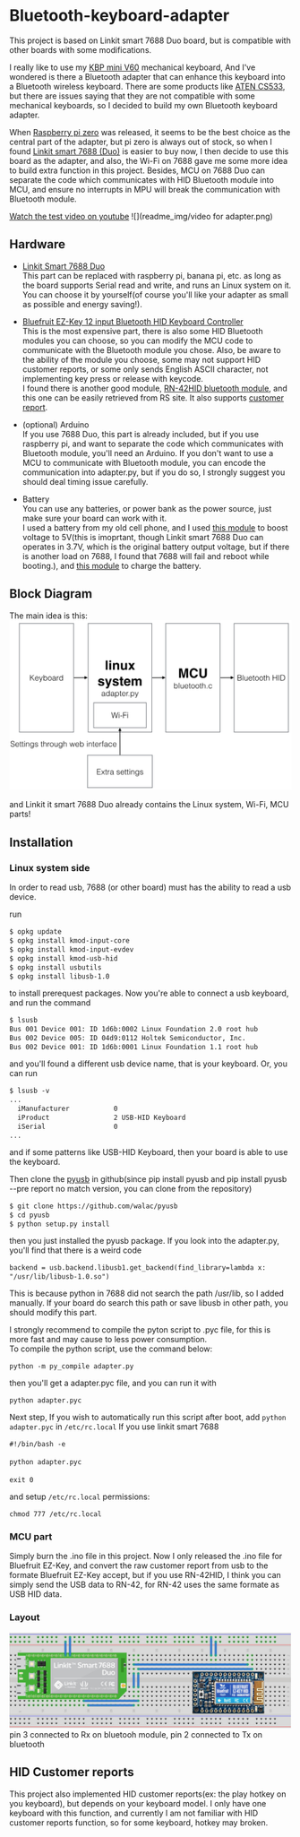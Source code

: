 # Bluetooth-keyboard-adapter
This project is based on Linkit smart 7688 Duo board, but is compatible with other boards with some modifications.

I really like to use my [KBP mini V60](https://www.facebook.com/media/set/?set=a.870489189643222.1073741835.316701428355337&type=3) mechanical keyboard, And I've wondered is there a Bluetooth adapter that can enhance this keyboard into a Bluetooth wireless keyboard. There are some products like [ATEN CS533](http://www.aten.com.tw/products/手持式裝置週邊與USB/TapUSB轉Bluetooth鍵盤滑鼠切換器/~CS533.html#.Vujzw8eLTcY), but there are issues saying that they are not compatible with some mechanical keyboards, so I decided to build my own Bluetooth keyboard adapter.

When [Raspberry pi zero](https://www.raspberrypi.org/products/pi-zero/) was released, it seems to be the best choice as the central part of the adapter, but pi zero is always out of stock, so when I found [Linkit smart 7688 (Duo)](http://home.labs.mediatek.com/hello7688/?gclid=Cj0KEQjw5Z63BRCLqqLtpc6dk7gBEiQA0OuhsLLn9KMJ94rh7Wxj8knOw5i-hPy-99o40BoDHnrRvdIaAvp18P8HAQ) is easier to buy now, I then decide to use this board as the adapter, and also, the Wi-Fi on 7688 gave me some more idea to build extra function in this project. Besides, MCU on 7688 Duo can separate the code which communicates with HID Bluetooth module into MCU, and ensure no interrupts in MPU will break the communication with Bluetooth module.

[Watch the test video on youtube](https://www.youtube.com/watch?v=QQ94N7vuD0M)
![](readme_img/video for adapter.png)

## Hardware
* [Linkit Smart 7688 Duo](http://home.labs.mediatek.com/hello7688/?gclid=Cj0KEQjw5Z63BRCLqqLtpc6dk7gBEiQA0OuhsLLn9KMJ94rh7Wxj8knOw5i-hPy-99o40BoDHnrRvdIaAvp18P8HAQ)  
	This part can be replaced with raspberry pi, banana pi, etc. as long as the board supports Serial read and write, and runs an Linux system on it. You can choose it by yourself(of course you'll like your adapter as small as possible and energy saving!).
	
* [Bluefruit EZ-Key 12 input Bluetooth HID Keyboard Controller](https://www.adafruit.com/products/1535)  
	This is the most expensive part, there is also some HID Bluetooth modules you can choose, so you can modify the MCU code to communicate with the Bluetooth module you chose. Also, be aware to the ability of the module you choose, some may not support HID customer reports, or some only sends English ASCII character, not implementing key press or release with keycode.  
	I found there is another good module, [RN-42HID bluetooth module](http://twcn.rs-online.com/web/p/bluetooth-modules/8417484/), and this one can be easily retrieved from RS site. It also supports [customer report](http://cdn.sparkfun.com/datasheets/Wireless/Bluetooth/RN-HID-User-Guide-v1.0r.pdf).

	
* (optional) Arduino  
	If you use 7688 Duo, this part is already included, but if you use raspberry pi, and want to separate the code which communicates with Bluetooth module, you'll need an Arduino. If you don't want to use a MCU to communicate with Bluetooth module, you can encode the communication into adapter.py, but if you do so, I strongly suggest you should deal timing issue carefully.
	
* Battery  
	You can use any batteries, or power bank as the power source, just make sure your board can work with it.  
	I used a battery from my old cell phone, and I used [this module](http://www.icshop.com.tw/product_info.php/products_id/18032) to boost voltage to 5V(this is imoprtant, though Linkit smart 7688 Duo can operates in 3.7V, which is the original battery output voltage, but if there is another load on 7688, I found that 7688 will fail and reboot while booting.), and [this module](http://www.icshop.com.tw/product_info.php/products_id/11427) to charge the battery.
	
## Block Diagram
The main idea is this:
![](readme_img/main_idea.png)

and Linkit it smart 7688 Duo already contains the Linux system, Wi-Fi, MCU parts!

## Installation
### Linux system side
In order to read usb, 7688 (or other board) must has the ability to read a usb device.

run

    $ opkg update
    $ opkg install kmod-input-core
    $ opkg install kmod-input-evdev
    $ opkg install kmod-usb-hid
    $ opkg install usbutils
    $ opkg install libusb-1.0
    
to install prerequest packages. Now you're able to connect a usb keyboard, and run the command

    $ lsusb
    Bus 001 Device 001: ID 1d6b:0002 Linux Foundation 2.0 root hub
    Bus 002 Device 005: ID 04d9:0112 Holtek Semiconductor, Inc.
    Bus 002 Device 001: ID 1d6b:0001 Linux Foundation 1.1 root hub
    
and you'll found a different usb device name, that is your keyboard. Or, you can run

    $ lsusb -v
    ...
      iManufacturer           0
      iProduct                2 USB-HID Keyboard
      iSerial                 0
    ...
    
and if some patterns like USB-HID Keyboard, then your board is able to use the keyboard.

Then clone the [pyusb](https://github.com/walac/pyusb) in github(since pip install pyusb and pip install pyusb --pre report no match version, you can clone from the repository)

    $ git clone https://github.com/walac/pyusb
    $ cd pyusb
    $ python setup.py install
    
then you just installed the pyusb package. If you look into the adapter.py, you'll find that there is a weird code

    backend = usb.backend.libusb1.get_backend(find_library=lambda x: "/usr/lib/libusb-1.0.so")
    
This is because python in 7688 did not search the path /usr/lib, so I added manually. If your board do search this path or save libusb in other path, you should modify this part.

I strongly recommend to compile the pyton script to .pyc file, for this is more fast and may cause to less power consumption.  
To compile the python script, use the command below:

    python -m py_compile adapter.py
    
then you'll get a adapter.pyc file, and you can run it with

    python adapter.pyc
    
Next step, If you wish to automatically run this script after boot, add `python adapter.pyc` in `/etc/rc.local` If you use linkit smart 7688

    #!/bin/bash -e
    
    python adapter.pyc
    
    exit 0
    
and setup `/etc/rc.local` permissions:

    chmod 777 /etc/rc.local
    


### MCU part
Simply burn the .ino file in this project. Now I only released the .ino file for Bluefruit EZ-Key, and convert the raw customer report from usb to the formate Bluefruit EZ-Key accept, but if you use RN-42HID, I think you can simply send the USB data to RN-42, for RN-42 uses the same formate as USB HID data.

### Layout
![](readme_img/layout.jpg)
pin 3 connected to Rx on bluetooh module, pin 2 connected to Tx on bluetooth

## HID Customer reports
This project also implemented HID customer reports(ex: the play hotkey on you keyboard), but depends on your keyboard model. I only have one keyboard with this function, and currently I am not familiar with HID customer reports function, so for some keyboard, hotkey may broken.
